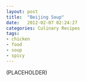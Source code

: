 ```yaml
---
layout: post
title:  "Beijing Soup"
date:   2012-02-07 02:24:27
categories: Culinary Recipes
tags:
- chicken
- food
- soup
- spicy
---
```


(PLACEHOLDER)
